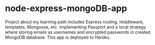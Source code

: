 # node-express-mongoDB-app
Project about my learning path includes  Express routing, middleware, templates, Mongoose, etc.
Implementing Passport and a local strategy where storing emails as usernames and encrypted passwords
in created MongoDB database. This app is deployed to Heroku.
